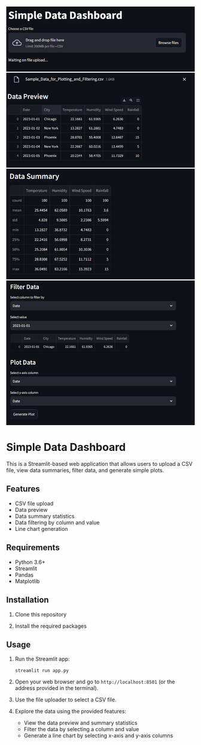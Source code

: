 ![Drag & Drop](https://github.com/dimipash/Python_projects/blob/main/web_app/screenshots/Screenshot1.png)
![Data Preview](https://github.com/dimipash/Python_projects/blob/main/web_app/screenshots/Screenshot2.png)
![Data Summary](https://github.com/dimipash/Python_projects/blob/main/web_app/screenshots/Screenshot3.png)
![Filter & Plot Data](https://github.com/dimipash/Python_projects/blob/main/web_app/screenshots/Screenshot4.png)

# Simple Data Dashboard

This is a Streamlit-based web application that allows users to upload a CSV file, view data summaries, filter data, and generate simple plots.

## Features

- CSV file upload
- Data preview
- Data summary statistics
- Data filtering by column and value
- Line chart generation

## Requirements

- Python 3.6+
- Streamlit
- Pandas
- Matplotlib

## Installation

1. Clone this repository

2. Install the required packages

## Usage

1. Run the Streamlit app:

   ```
   streamlit run app.py
   ```

2. Open your web browser and go to `http://localhost:8501` (or the address provided in the terminal).

3. Use the file uploader to select a CSV file.

4. Explore the data using the provided features:
   - View the data preview and summary statistics
   - Filter the data by selecting a column and value
   - Generate a line chart by selecting x-axis and y-axis columns
